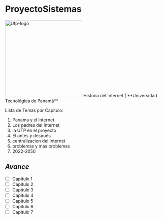 # ProyectoSistemas
<img src="https://utp.ac.pa/documentos/2015/imagen/logo_utp_1_300.png" alt="Utp-logo" width="250">
Historia del Internet | **Universidad Tecnológica de Panamá**

Lista de Temas por Capitulo:
1. Panama y el Internet
2. Los padres del Internet 
3. la UTP en el proyecto
4. El antes y después 
5. centralizacion del internet
6. problemas y más problemas
7. 2022-2050

## ***Avance***
- [ ] Capitulo 1
- [ ] Capitulo 2 
- [ ] Capitulo 3
- [ ] Capitulo 4
- [ ] Capitulo 5
- [ ] Capitulo 6
- [ ] Capitulo 7
